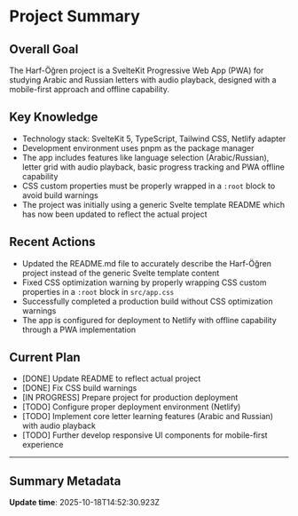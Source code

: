 # Project Summary

## Overall Goal
The Harf-Öğren project is a SvelteKit Progressive Web App (PWA) for studying Arabic and Russian letters with audio playback, designed with a mobile-first approach and offline capability.

## Key Knowledge
- Technology stack: SvelteKit 5, TypeScript, Tailwind CSS, Netlify adapter
- Development environment uses pnpm as the package manager
- The app includes features like language selection (Arabic/Russian), letter grid with audio playback, basic progress tracking and PWA offline capability
- CSS custom properties must be properly wrapped in a `:root` block to avoid build warnings
- The project was initially using a generic Svelte template README which has now been updated to reflect the actual project

## Recent Actions
- Updated the README.md file to accurately describe the Harf-Öğren project instead of the generic Svelte template content
- Fixed CSS optimization warning by properly wrapping CSS custom properties in a `:root` block in `src/app.css`
- Successfully completed a production build without CSS optimization warnings
- The app is configured for deployment to Netlify with offline capability through a PWA implementation

## Current Plan
- [DONE] Update README to reflect actual project
- [DONE] Fix CSS build warnings 
- [IN PROGRESS] Prepare project for production deployment
- [TODO] Configure proper deployment environment (Netlify)
- [TODO] Implement core letter learning features (Arabic and Russian) with audio playback
- [TODO] Further develop responsive UI components for mobile-first experience

---

## Summary Metadata
**Update time**: 2025-10-18T14:52:30.923Z 
